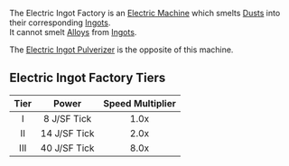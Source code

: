 The Electric Ingot Factory is an [Electric Machine](https://github.com/Slimefun/Slimefun4/wiki/Electric-Machines) which smelts [Dusts](https://github.com/Slimefun/Slimefun4/wiki/Dusts) into their corresponding [Ingots](https://github.com/Slimefun/Slimefun4/wiki/Ingots).  
It cannot smelt [Alloys](https://github.com/Slimefun/Slimefun4/wiki/Ingots#alloys) from [Ingots](https://github.com/Slimefun/Slimefun4/wiki/Ingots).

The [Electric Ingot Pulverizer](https://github.com/Slimefun/Slimefun4/wiki/Electric-Ingot-Pulverizer) is the opposite of this machine.

## Electric Ingot Factory Tiers

| Tier | Power  | Speed Multiplier |
| :--: | :----: | :--------------: |
| I    | 8 J/SF Tick  | 1.0x             |
| II   | 14 J/SF Tick | 2.0x             |
| III  | 40 J/SF Tick | 8.0x             |